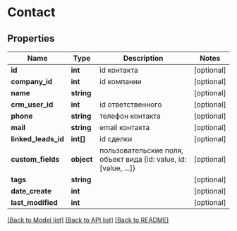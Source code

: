 # Contact

## Properties
Name | Type | Description | Notes
------------ | ------------- | ------------- | -------------
**id** | **int** | id контакта | [optional] 
**company_id** | **int** | id компании | [optional] 
**name** | **string** |  | [optional] 
**crm_user_id** | **int** | id ответственного | [optional] 
**phone** | **string** | телефон контакта | [optional] 
**mail** | **string** | email контакта | [optional] 
**linked_leads_id** | **int[]** | id сделки | [optional] 
**custom_fields** | **object** | пользовательские поля, объект вида     {id: value, id: [value, ...]} | [optional] 
**tags** | **string** |  | [optional] 
**date_create** | **int** |  | [optional] 
**last_modified** | **int** |  | [optional] 

[[Back to Model list]](../README.md#documentation-for-models) [[Back to API list]](../README.md#documentation-for-api-endpoints) [[Back to README]](../README.md)


